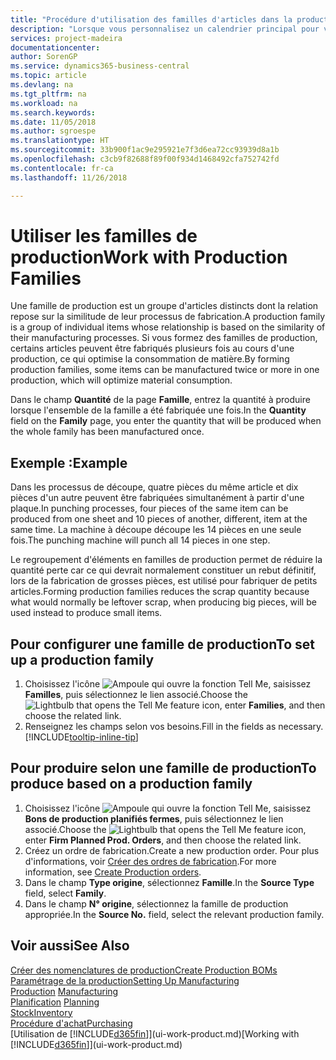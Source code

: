 ```yaml
---
title: "Procédure d'utilisation des familles d'articles dans la production | Microsoft Docs"
description: "Lorsque vous personnalisez un calendrier principal pour votre compagnie ou pour l'un de ses partenaires commerciaux, votre tâche consiste essentiellement à modifier l'état des jours ouvrés et chômés."
services: project-madeira
documentationcenter: 
author: SorenGP
ms.service: dynamics365-business-central
ms.topic: article
ms.devlang: na
ms.tgt_pltfrm: na
ms.workload: na
ms.search.keywords: 
ms.date: 11/05/2018
ms.author: sgroespe
ms.translationtype: HT
ms.sourcegitcommit: 33b900f1ac9e295921e7f3d6ea72cc93939d8a1b
ms.openlocfilehash: c3cb9f82688f89f00f934d1468492cfa752742fd
ms.contentlocale: fr-ca
ms.lasthandoff: 11/26/2018

---
```

# <a name="work-with-production-families"></a><span data-ttu-id="6334b-103">Utiliser les familles de production</span><span class="sxs-lookup"><span data-stu-id="6334b-103">Work with Production Families</span></span>
<span data-ttu-id="6334b-104">Une famille de production est un groupe d'articles distincts dont la relation repose sur la similitude de leur processus de fabrication.</span><span class="sxs-lookup"><span data-stu-id="6334b-104">A production family is a group of individual items whose relationship is based on the similarity of their manufacturing processes.</span></span> <span data-ttu-id="6334b-105">Si vous formez des familles de production, certains articles peuvent être fabriqués plusieurs fois au cours d'une production, ce qui optimise la consommation de matière.</span><span class="sxs-lookup"><span data-stu-id="6334b-105">By forming production families, some items can be manufactured twice or more in one production, which will optimize material consumption.</span></span>

<span data-ttu-id="6334b-106">Dans le champ **Quantité** de la page **Famille**, entrez la quantité à produire lorsque l'ensemble de la famille a été fabriquée une fois.</span><span class="sxs-lookup"><span data-stu-id="6334b-106">In the **Quantity** field on the **Family** page, you enter the quantity that will be produced when the whole family has been manufactured once.</span></span>

## <a name="example"></a><span data-ttu-id="6334b-107">Exemple :</span><span class="sxs-lookup"><span data-stu-id="6334b-107">Example</span></span>
<span data-ttu-id="6334b-108">Dans les processus de découpe, quatre pièces du même article et dix pièces d'un autre peuvent être fabriquées simultanément à partir d'une plaque.</span><span class="sxs-lookup"><span data-stu-id="6334b-108">In punching processes, four pieces of the same item can be produced from one sheet and 10 pieces of another, different, item at the same time.</span></span> <span data-ttu-id="6334b-109">La machine à découpe découpe les 14 pièces en une seule fois.</span><span class="sxs-lookup"><span data-stu-id="6334b-109">The punching machine will punch all 14 pieces in one step.</span></span>

<span data-ttu-id="6334b-110">Le regroupement d'éléments en familles de production permet de réduire la quantité perte car ce qui devrait normalement constituer un rebut définitif, lors de la fabrication de grosses pièces, est utilisé pour fabriquer de petits articles.</span><span class="sxs-lookup"><span data-stu-id="6334b-110">Forming production families reduces the scrap quantity because what would normally be leftover scrap, when producing big pieces, will be used instead to produce small items.</span></span>

## <a name="to-set-up-a-production-family"></a><span data-ttu-id="6334b-111">Pour configurer une famille de production</span><span class="sxs-lookup"><span data-stu-id="6334b-111">To set up a production family</span></span>
1. <span data-ttu-id="6334b-112">Choisissez l'icône ![Ampoule qui ouvre la fonction Tell Me](media/ui-search/search_small.png "Dites-moi ce que vous voulez faire"), saisissez **Familles**, puis sélectionnez le lien associé.</span><span class="sxs-lookup"><span data-stu-id="6334b-112">Choose the ![Lightbulb that opens the Tell Me feature](media/ui-search/search_small.png "Tell me what you want to do") icon, enter **Families**, and then choose the related link.</span></span>
2. <span data-ttu-id="6334b-113">Renseignez les champs selon vos besoins.</span><span class="sxs-lookup"><span data-stu-id="6334b-113">Fill in the fields as necessary.</span></span> [!INCLUDE[tooltip-inline-tip](includes/tooltip-inline-tip_md.md)]

## <a name="to-produce-based-on-a-production-family"></a><span data-ttu-id="6334b-114">Pour produire selon une famille de production</span><span class="sxs-lookup"><span data-stu-id="6334b-114">To produce based on a production family</span></span>
1. <span data-ttu-id="6334b-115">Choisissez l'icône ![Ampoule qui ouvre la fonction Tell Me](media/ui-search/search_small.png "Dites-moi ce que vous voulez faire"), saisissez **Bons de production planifiés fermes**, puis sélectionnez le lien associé.</span><span class="sxs-lookup"><span data-stu-id="6334b-115">Choose the ![Lightbulb that opens the Tell Me feature](media/ui-search/search_small.png "Tell me what you want to do") icon, enter **Firm Planned Prod. Orders**, and then choose the related link.</span></span>
2. <span data-ttu-id="6334b-116">Créez un ordre de fabrication.</span><span class="sxs-lookup"><span data-stu-id="6334b-116">Create a new production order.</span></span> <span data-ttu-id="6334b-117">Pour plus d'informations, voir [Créer des ordres de fabrication](production-how-to-create-production-orders.md).</span><span class="sxs-lookup"><span data-stu-id="6334b-117">For more information, see [Create Production orders](production-how-to-create-production-orders.md).</span></span>
3. <span data-ttu-id="6334b-118">Dans le champ **Type origine**, sélectionnez **Famille**.</span><span class="sxs-lookup"><span data-stu-id="6334b-118">In the **Source Type** field, select **Family**.</span></span>  
4. <span data-ttu-id="6334b-119">Dans le champ **N° origine**, sélectionnez la famille de production appropriée.</span><span class="sxs-lookup"><span data-stu-id="6334b-119">In the **Source No.** field, select the relevant production family.</span></span>

## <a name="see-also"></a><span data-ttu-id="6334b-120">Voir aussi</span><span class="sxs-lookup"><span data-stu-id="6334b-120">See Also</span></span>
[<span data-ttu-id="6334b-121">Créer des nomenclatures de production</span><span class="sxs-lookup"><span data-stu-id="6334b-121">Create Production BOMs</span></span>](production-how-to-create-production-boms.md)  
[<span data-ttu-id="6334b-122">Paramétrage de la production</span><span class="sxs-lookup"><span data-stu-id="6334b-122">Setting Up Manufacturing</span></span>](production-configure-production-processes.md)  
<span data-ttu-id="6334b-123">[Production](production-manage-manufacturing.md)  </span><span class="sxs-lookup"><span data-stu-id="6334b-123">[Manufacturing](production-manage-manufacturing.md)  </span></span>  
<span data-ttu-id="6334b-124">[Planification](production-planning.md) </span><span class="sxs-lookup"><span data-stu-id="6334b-124">[Planning](production-planning.md) </span></span>  
[<span data-ttu-id="6334b-125">Stock</span><span class="sxs-lookup"><span data-stu-id="6334b-125">Inventory</span></span>](inventory-manage-inventory.md)  
[<span data-ttu-id="6334b-126">Procédure d'achat</span><span class="sxs-lookup"><span data-stu-id="6334b-126">Purchasing</span></span>](purchasing-manage-purchasing.md)  
<span data-ttu-id="6334b-127">[Utilisation de [!INCLUDE[d365fin](includes/d365fin_md.md)]](ui-work-product.md)</span><span class="sxs-lookup"><span data-stu-id="6334b-127">[Working with [!INCLUDE[d365fin](includes/d365fin_md.md)]](ui-work-product.md)</span></span>

